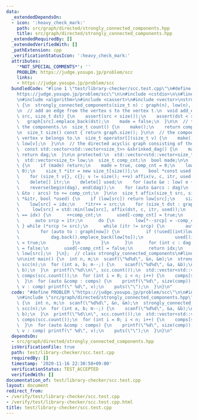 ```yaml
---
data:
  _extendedDependsOn:
  - icon: ':heavy_check_mark:'
    path: src/graph/directed/strongly_connected_components.hpp
    title: src/graph/directed/strongly_connected_components.hpp
  _extendedRequiredBy: []
  _extendedVerifiedWith: []
  _pathExtension: cpp
  _verificationStatusIcon: ':heavy_check_mark:'
  attributes:
    '*NOT_SPECIAL_COMMENTS*': ''
    PROBLEM: https://judge.yosupo.jp/problem/scc
    links:
    - https://judge.yosupo.jp/problem/scc
  bundledCode: "#line 1 \"test/library-checker/scc.test.cpp\"\n#define PROBLEM \"\
    https://judge.yosupo.jp/problem/scc\"\n\n#include <cstdio>\n\n#line 2 \"src/graph/directed/strongly_connected_components.hpp\"\
    \n#include <algorithm>\n#include <cassert>\n#include <vector>\nstruct strongly_connected_components\
    \ {\n  strongly_connected_components(size_t n) : graph(n), low(n), made() {}\n\
    \n  // add an edge from the vertex s to the vertex t.\n  void add_edge(size_t\
    \ src, size_t dst) {\n    assert(src < size());\n    assert(dst < size());\n \
    \   graph[src].emplace_back(dst);\n    made = false;\n  }\n\n  // the number of\
    \ the components.\n  size_t count() {\n    make();\n    return comp_cnt;\n  }\n\
    \n  size_t size() const { return graph.size(); }\n\n  // the component which the\
    \ vertex v belongs to.\n  size_t operator[](size_t v) {\n    make();\n    return\
    \ low[v];\n  }\n\n  // the directed acyclic graph consisting of the components.\n\
    \  const std::vector<std::vector<size_t>> &shrinked_dag() {\n    make();\n   \
    \ return dag;\n  }\n\n protected:\n  std::vector<std::vector<size_t>> graph, dag;\n\
    \  std::vector<size_t> low;\n  size_t comp_cnt;\n  bool made;\n\n  void make()\
    \ {\n    if (made) return;\n    made = true, comp_cnt = 0;\n    low.assign(size(),\
    \ 0);\n    size_t *itr = new size_t[size()];\n    bool *const used = new bool[size()];\n\
    \    for (size_t v{}, c{}; v != size(); ++v) affix(v, c, itr, used + size());\n\
    \    delete[] itr;\n    delete[] used;\n    for (auto &e : low) e += comp_cnt;\n\
    \    reverse(begin(dag), end(dag));\n    for (auto &arcs : dag)\n      for (auto\
    \ &to : arcs) to += comp_cnt;\n  }\n\n  size_t affix(size_t src, size_t &c, size_t\
    \ *&itr, bool *used) {\n    if (low[src]) return low[src];\n    size_t idx = ++c;\n\
    \    low[src] = idx;\n    *itr++ = src;\n    for (size_t dst : graph[src])\n \
    \     low[src] = std::min(low[src], affix(dst, c, itr, used));\n    if (low[src]\
    \ == idx) {\n      ++comp_cnt;\n      used[-comp_cnt] = true;\n      dag.emplace_back(0);\n\
    \      auto srcp = itr;\n      do {\n        low[*--srcp] = -comp_cnt;\n     \
    \ } while (*srcp != src);\n      while (itr != srcp) {\n        auto now = *--itr;\n\
    \        for (auto to : graph[now]) {\n          if (!used[(int)low[to]]) {\n\
    \            dag.back().emplace_back(low[to]);\n            used[(int)low[to]]\
    \ = true;\n          }\n        }\n      }\n      for (int c : dag.back()) used[c]\
    \ = false;\n      used[-comp_cnt] = false;\n      return idx;\n    }\n    return\
    \ low[src];\n  }\n};  // class strongly_connected_components\n#line 6 \"test/library-checker/scc.test.cpp\"\
    \n\nint main() {\n  int n, m;\n  scanf(\"%d%d\", &n, &m);\n  strongly_connected_components\
    \ scc(n);\n  for (int a, b; m--;) {\n    scanf(\"%d%d\", &a, &b);\n    scc.add_edge(a,\
    \ b);\n  }\n  printf(\"%d\\n\", scc.count());\n  std::vector<std::vector<size_t>>\
    \ comps(scc.count());\n  for (int i = 0; i < n; i++) {\n    comps[scc[i]].emplace_back(i);\n\
    \  }\n  for (auto &comp : comps) {\n    printf(\"%d\", size(comp));\n    for (int\
    \ v : comp) printf(\" %d\", v);\n    puts(\"\");\n  }\n}\n"
  code: "#define PROBLEM \"https://judge.yosupo.jp/problem/scc\"\n\n#include <cstdio>\n\
    \n#include \"src/graph/directed/strongly_connected_components.hpp\"\n\nint main()\
    \ {\n  int n, m;\n  scanf(\"%d%d\", &n, &m);\n  strongly_connected_components\
    \ scc(n);\n  for (int a, b; m--;) {\n    scanf(\"%d%d\", &a, &b);\n    scc.add_edge(a,\
    \ b);\n  }\n  printf(\"%d\\n\", scc.count());\n  std::vector<std::vector<size_t>>\
    \ comps(scc.count());\n  for (int i = 0; i < n; i++) {\n    comps[scc[i]].emplace_back(i);\n\
    \  }\n  for (auto &comp : comps) {\n    printf(\"%d\", size(comp));\n    for (int\
    \ v : comp) printf(\" %d\", v);\n    puts(\"\");\n  }\n}\n"
  dependsOn:
  - src/graph/directed/strongly_connected_components.hpp
  isVerificationFile: true
  path: test/library-checker/scc.test.cpp
  requiredBy: []
  timestamp: '2020-11-16 22:30:50+09:00'
  verificationStatus: TEST_ACCEPTED
  verifiedWith: []
documentation_of: test/library-checker/scc.test.cpp
layout: document
redirect_from:
- /verify/test/library-checker/scc.test.cpp
- /verify/test/library-checker/scc.test.cpp.html
title: test/library-checker/scc.test.cpp
---
```

